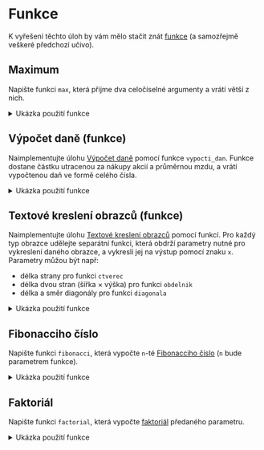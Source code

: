 # Funkce
K vyřešení těchto úloh by vám mělo stačit znát [funkce](../c/funkce/funkce.md) (a samozřejmě veškeré předchozí učivo).

## Maximum
Napište funkci `max`, která přijme dva celočíselné argumenty a vrátí větší z nich.

<details>
<summary>Ukázka použití funkce</summary>

```c
printf("%d", max(0, 0));    // Vypíše 0
printf("%d", max(1, 5));    // Vypíše 5
printf("%d", max(2, -3));   // Vypíše 2
```
</details>

## Výpočet daně (funkce)
Naimplementujte úlohu [Výpočet daně](./podminky_a_cykly.md#výpočet-daně) pomocí funkce `vypocti_dan`. Funkce dostane
částku utracenou za nákupy akcií a průměrnou mzdu, a vrátí vypočtenou daň ve formě celého čísla.

<details>
<summary>Ukázka použití funkce</summary>

```c
printf("Dan=%d", vypocti_dan(10021, 41265));    // Vypíše Dan=0
printf("%d", vypocti_dan(10412, 41265));        // Vypíše 1561
printf("%d", vypocti_dan(2000000, 41265));      // Vypíše 460000

int dan = vypocti_dan(100000, 40000) + vypocti_dan(200000, 38000);
// dan bude 45000
```
</details>

## Textové kreslení obrazců (funkce)
Naimplementujte úlohu [Textové kreslení obrazců](./podminky_a_cykly.md#textové-kreslení-obrazců) pomocí funkcí. Pro
každý typ obrazce udělejte separátní funkci, která obdrží parametry nutné pro vykreslení daného obrazce, a vykreslí jej
na výstup pomocí znaku `x`.
Parametry můžou být např:
- délka strany pro funkci `ctverec`
- délka dvou stran (šířka × výška) pro funkci `obdelnik`
- délka a směr diagonály pro funkci `diagonala`

<details>
<summary>Ukázka použití funkce</summary>

```c
ctverec(4); // Vykreslí:
// xxxx
// xxxx
// xxxx
// xxxx

obdelnik(2, 3); // Vykreslí:
// xx
// xx
// xx

obdelnik(3, 1); // Vykreslí:
// xxx
```
</details>

## Fibonacciho číslo
Napište funkci `fibonacci`, která vypočte `n`-té [Fibonacciho číslo](https://cs.wikipedia.org/wiki/Fibonacciho_posloupnost)
(`n` bude parametrem funkce).

<details>
<summary>Ukázka použití funkce</summary>

```c
printf("%d", fibonacci(0));   // Vypíše 0
printf("%d", fibonacci(1));   // Vypíše 1
printf("%d", fibonacci(2));   // Vypíše 1
printf("%d", fibonacci(3));   // Vypíše 2
printf("%d", fibonacci(4));   // Vypíše 3
printf("%d", fibonacci(5));   // Vypíše 5
printf("%d", fibonacci(6));   // Vypíše 8
```
</details>

## Faktoriál
Napište funkci `factorial`, která vypočte [faktoriál](https://cs.wikipedia.org/wiki/Faktori%C3%A1l) předaného
parametru.

<details>
<summary>Ukázka použití funkce</summary>

```c
printf("%d", factorial(0));   // Vypíše 1
printf("%d", factorial(1));   // Vypíše 1
printf("%d", factorial(4));   // Vypíše 24
printf("%d", factorial(5));   // Vypíše 120
```
</details>
